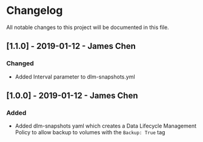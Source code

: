 # Changelog

All notable changes to this project will be documented in this file.

## [1.1.0] - 2019-01-12 - James Chen

### Changed

- Added Interval parameter to dlm-snapshots.yml

## [1.0.0] - 2019-01-12 - James Chen

### Added

- Added dlm-snapshots yaml which creates a Data Lifecycle Management Policy to allow backup to volumes with the `Backup: True` tag